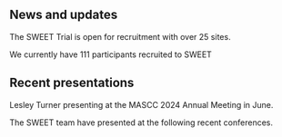 

## News and updates

The SWEET Trial is open for recruitment with over 25 sites.

We currently have 111 participants recruited to SWEET

## Recent presentations

Lesley Turner presenting at the MASCC 2024 Annual Meeting in June.




The SWEET team have presented at the following recent conferences. 

